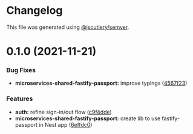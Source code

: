 # Changelog

This file was generated using [@jscutlery/semver](https://github.com/jscutlery/semver).

# 0.1.0 (2021-11-21)


### Bug Fixes

* **microservices-shared-fastify-passport:** improve typings ([4567f23](https://github.com/getlarge/ticketing/commit/4567f23adb4d7f49008bb75205bd8b13ab8790f1))


### Features

* **auth:** refine sign-in/out flow ([c9f4dde](https://github.com/getlarge/ticketing/commit/c9f4dded684b8abe1132f6bb3bf31db4fd9f0747))
* **microservices-shared-fastify-passport:** create lib to use fastify-passport in Nest app ([6effdc0](https://github.com/getlarge/ticketing/commit/6effdc0581b0a22997a8917076be149cd3434bf8))
